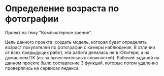 # Определение возраста по фотографии

Проект на тему "Компьютерное зрение". 

Цель данного проекта: создать модель, которая будет определять возраст покупателей по фотографии с камеры наблюдения.
В отличии от всех предыдущих работ, эта работа делалась не в Юпитере, а на домашнем ПК (из-за вычеслительных сложностей). Рабочей задачей на данном проекте было составление 3 функций, которые потом удаленно проверялись на сервисах яндекса.
